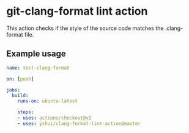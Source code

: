 # git-clang-format lint action

This action checks if the style of the source code matches the .clang-format file.

## Example usage

```yml
name: test-clang-format

on: [push]

jobs:
  build:
    runs-on: ubuntu-latest

    steps:
    - uses: actions/checkout@v2
    - uses: yshui/clang-format-lint-action@master
```
